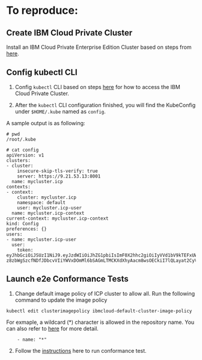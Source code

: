 # To reproduce:

## Create IBM Cloud Private Cluster
Install an IBM Cloud Private Enterprise Edition Cluster based on steps from [here](https://www.ibm.com/support/knowledgecenter/SSBS6K_3.2.0/installing/installing.html).

## Config kubectl CLI

1) Config `kubectl` CLI based on steps [here](https://www.ibm.com/support/knowledgecenter/SSBS6K_3.2.0/manage_cluster/cfc_cli.html) for how to access the IBM Cloud Private Cluster.

2) After the `kubectl` CLI configuration finished, you will find the KubeConfig under `$HOME/.kube` named as `config`.

A sample output is as following:

```
# pwd
/root/.kube
```

```
# cat config
apiVersion: v1
clusters:
- cluster:
    insecure-skip-tls-verify: true
    server: https://9.21.53.13:8001
  name: mycluster.icp
contexts:
- context:
    cluster: mycluster.icp
    namespace: default
    user: mycluster.icp-user
  name: mycluster.icp-context
current-context: mycluster.icp-context
kind: Config
preferences: {}
users:
- name: mycluster.icp-user
  user:
    token: eyJhbGciOiJSUzI1NiJ9.eyJzdWIiOiJhZG1pbiIsImF0X2hhc2giOiIyVVd1bV9kTEFxUWFTVHBWNUd3Sk53IiwiaXNzIjoiaHR0cHM6Ly9teWNsdXN0ZXIuaWNwOjk0NDMvb2lkYy9lbmRwb2ludC9PUCIsImF1ZCI6IjI2ZDkxOWNhZDAzYjBlMTU1NjgzZTM4NmI2ZGQ2YTY1IiwiZXhwIjoxNTA4MDczMTE1LCJpYXQiOjE1MDgwMjk5MTV9.kMD2bPATQMmwQFmyMQ2IFs0JIq0fPTtMA6qKbjGsT8euDdjqCklQMtRKuOmtxFbwn5rqJKyWtCc_BbmRnTMSjwIdL3jnOTH8JPVpQQmOlzrQMqfGk6VqMo4lSx_M-z8zbWgSzcfNDfJDbcvVIiYWVxDOmMl6bSAGmLTMCKXdXhyAacm8wsOECkiI7lQLayat2CyVz2q8ZGi_cWf0NSdo1YEUdtiuRYmiHYsY2allHsQDYQYHEPSJvLUpcpIuhZApARMQdToMgmWbllzMGGp6RKNKcwIibugumniCnmn2zj_8dq9Fgj4eZjN9is7N80ulZ5kofMDXXCKZiZ_XMjcnzQ
```

## Launch e2e Conformance Tests

1) Change default image policy of ICP cluster to allow all. Run the following command to update the image policy

```
kubectl edit clusterimagepolicy ibmcloud-default-cluster-image-policy
```

For exmaple, a wildcard (*) character is allowed in the repository name. You can also refer to [here](https://www.ibm.com/support/knowledgecenter/SSBS6K_3.2.0/manage_images/image_security.html) for more detail.

```
    - name: "*"
```

2) Follow the [instructions](https://github.com/cncf/k8s-conformance/blob/master/instructions.md) here to run conformance test.
